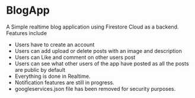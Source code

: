 # BlogApp
A Simple realtime blog application using Firestore Cloud as a backend.
<br>Features include
- Users have to create an account
- Users can add upload or delete posts with an image and description
- Users can Like and comment on other users post
- Users can see what other users of the app have posted as all the posts are public by default
- Everything is done in Realtime.
- Notification features are still in progress.
- googleservices.json file has been removed for security purposes.<br>
            
